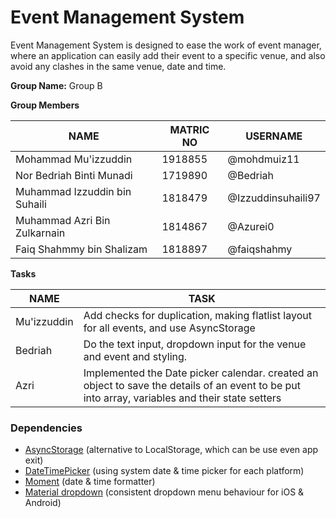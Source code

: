 # Event Management System
Event Management System is designed to ease the work of event manager, where an application can easily add their event to a specific venue, and also avoid any clashes in the same venue, date and time.

**Group Name:** Group B

**Group Members**

NAME | MATRIC NO | USERNAME
------------ | ------------- | ----------------
Mohammad Mu'izzuddin | 1918855 | @mohdmuiz11
Nor Bedriah Binti Munadi | 1719890 | @Bedriah
Muhammad Izzuddin bin Suhaili | 1818479 | @Izzuddinsuhaili97
Muhammad Azri Bin Zulkarnain | 1814867 | @Azurei0
Faiq Shahmmy bin Shalizam | 1818897 | @faiqshahmy

**Tasks**

NAME | TASK
------------ | -------------
Mu'izzuddin | Add checks for duplication, making flatlist layout for all events, and use AsyncStorage
Bedriah | Do the text input, dropdown input for the venue and event and styling.
Azri | Implemented the Date picker calendar. created an object to save the details of an event to be put into array, variables and their state setters

### Dependencies
- [AsyncStorage](https://react-native-async-storage.github.io/async-storage/docs/usage) (alternative to LocalStorage, which can be use even app exit)
- [DateTimePicker](https://github.com/react-native-datetimepicker/datetimepicker) (using system date & time picker for each platform)
- [Moment](https://momentjs.com/docs/#/use-it/) (date & time formatter)
- [Material dropdown](https://github.com/n4kz/react-native-material-dropdown) (consistent dropdown menu behaviour for iOS & Android)